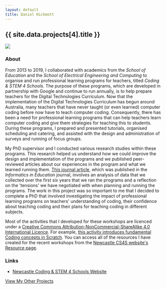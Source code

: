 ```yaml
---
layout: default
title: Daniel Hickmott
---
```


<div class="project-description">
    <h2>{{ site.data.projects[4].title }}</h2>
    <div class="row">
        <div class="col-md-4 offset-md-4">
            <img class = "img-fluid highlight-img border border-secondary" src = "{{ site.baseurl | append: '/projects/images/' | append: site.data.projects[4].imageFilePath }}">
        </div>
    </div>
    <h3>About</h3>
    <p>
        From 2013 to 2019, I collaborated with academics from the <em>School of Education</em> and the <em>School of Electrical Engineering and Computing</em> to organise and run professional learning programs for teachers, titled <em>Coding &amp; STEM 4 Schools</em>. 
        The purpose of these programs, which are developed in partnership with Google and continue to run annually, is to help prepare teachers for the Digital Technologies Curriculum.
        Now that the implementation of the Digital Technologies Curriculum has begun around Australia, many teachers that have never taught (or even learned) computer coding before now have to teach computer coding.
        Consequently, there has been a need for professional learning programs that can help teachers learn computer coding and give them strategies for teaching this to students.
        During these programs, I prepared and presented tutorials, organised scheduling and catering, and assisted with the design and administration of surveys and running of focus groups.
    </p>
    <p>
        My PhD supervisor and I conducted various research studies within these programs.
        This research helped us understand how we could improve the design and implementation of the programs and we published peer-reviewed articles about our experiences in the program and what we learned running them.
        <a href="{{ site.baseurl | append: '/publications/assessing-tpd' }}" class="text-info">This journal article</a>, which was published in the <em>Informatics in Education</em> journal, involves an analysis of data that we collected over the first six years that we ran the programs and a reflection on the &#39;tensions&#39; we have negotiated with when planning and running the programs.
        The work in this project was so important to me that I decided to complete a PhD that involved investigating the impact of professional learning programs on teachers&#39; understanding of coding, their confidence about teaching coding and their plans for teaching coding in different subjects.
    </p>
    <p>
        Most of the activities that I developed for these workshops are licenced under a <a href="https://creativecommons.org/licenses/by-nc-sa/4.0/" target="_blank" class="text-info">Creative Commons Attribution-NonCommercial-ShareAlike 4.0 International Licence</a>.
        For example, <a href="https://cs4s.github.io/intro-2017/day1/coding/Coding%20in%20Scratch%20Activity%20-%20Fundamental%20Coding%20Concepts.docx" target="_blank" class="text-info">this activity introduces fundamental Coding concepts in Scratch</a>.
        You can access all of the resources I have created for the recent workshops from the <a href="https://cs4s.github.io/resources" target="_blank" class="text-info">Newcastle CS4S website&#39;s Resource page</a>.
    </p>
    <h3>Links</h3>
    <ul>
        <li>
            <a href="https://cs4s.github.io/" target="_blank" class="text-info">Newcastle Coding &amp; STEM 4 Schools Website</a>
        </li>
    </ul>
    <a href="{{ site.baseurl | append: '/projects/' }}" class="btn btn-sm btn-info float-right">
        View My Other Projects
        <i class="fa fa-list project-icon"></i>
    </a>
</div>